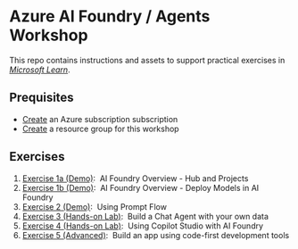 # Azure AI Foundry / Agents Workshop

This repo contains instructions and assets to support practical exercises in *[Microsoft Learn](https://microsoftlearning.github.io/mslearn-ai-studio/)*.

## Prequisites

* [Create](https://learn.microsoft.com/en-us/entra/fundamentals/how-subscriptions-associated-directory) an Azure subscription subscription
* [Create](https://learn.microsoft.com/en-us/azure/azure-resource-manager/management/manage-resource-groups-portal) a resource group for this workshop 

## Exercises

1. [Exercise 1a (Demo)](https://microsoftlearning.github.io/mslearn-ai-studio/Instructions/01-Explore-ai-studio.html):&nbsp; AI Foundry Overview - Hub and Projects 
2. [Exercise 1b (Demo)](https://microsoftlearning.github.io/mslearn-ai-studio/Instructions/02-Explore-model-catalog.html):&nbsp; AI Foundry Overview - Deploy Models in AI Foundry
3. [Exercise 2 (Demo)](https://microsoftlearning.github.io/mslearn-ai-studio/Instructions/02a-AI-foundry-sdk.html):&nbsp; Using Prompt Flow 
4. [Exercise 3 (Hands-on Lab)](https://microsoftlearning.github.io/mslearn-ai-studio/Instructions/04-Use-own-data.html):&nbsp; Build a Chat Agent with your own data
5. [Exercise 4 (Hands-on Lab)](https://learn.microsoft.com/en-us/training/paths/work-power-virtual-agents/):&nbsp; Using Copilot Studio with AI Foundry
6. [Exercise 5 (Advanced)](https://github.com/appdevgbb/ai-agents-ws/blob/main/Instructions/08-Code-first-development.md):&nbsp; Build an app using code-first development tools
